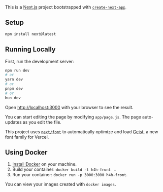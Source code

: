 This is a [Next.js](https://nextjs.org) project bootstrapped with [`create-next-app`](https://nextjs.org/docs/app/api-reference/cli/create-next-app).

## Setup

```bash
npm install next@latest
```

## Running Locally

First, run the development server:

```bash
npm run dev
# or
yarn dev
# or
pnpm dev
# or
bun dev
```

Open [http://localhost:3000](http://localhost:3000) with your browser to see the result.

You can start editing the page by modifying `app/page.js`. The page auto-updates as you edit the file.

This project uses [`next/font`](https://nextjs.org/docs/app/building-your-application/optimizing/fonts) to automatically optimize and load [Geist](https://vercel.com/font), a new font family for Vercel.


## Using Docker

1. [Install Docker](https://docs.docker.com/get-docker/) on your machine.
1. Build your container: `docker build -t h4h-front .`.
1. Run your container: `docker run -p 3000:3000 h4h-front`.

You can view your images created with `docker images`.